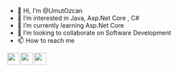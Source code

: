 - 👋 Hi, I’m @UmutOzcan
- 👀 I’m interested in Java, Asp.Net Core , C#
- 🌱 I’m currently learning Asp.Net Core
- 💞️ I’m looking to collaborate on Software Development
- 📫 How to reach me 

[<img height="28" width="28" src="https://unpkg.com/simple-icons@v6/icons/twitter.svg" align="left"/>][twitter]
[<img height="28" width="28" src="https://unpkg.com/simple-icons@v6/icons/linkedin.svg" align="left"/>][linkedin]
[<img height="28" width="28" src="https://unpkg.com/simple-icons@v6/icons/instagram.svg" align="left"/>][instagram]

[twitter]: https://twitter.com/balimcayvarmi
[linkedin]: https://www.linkedin.com/in/umut-yusuf-%C3%B6zcan-6b035a1a4/
[instagram]: https://www.instagram.com/umutysff
